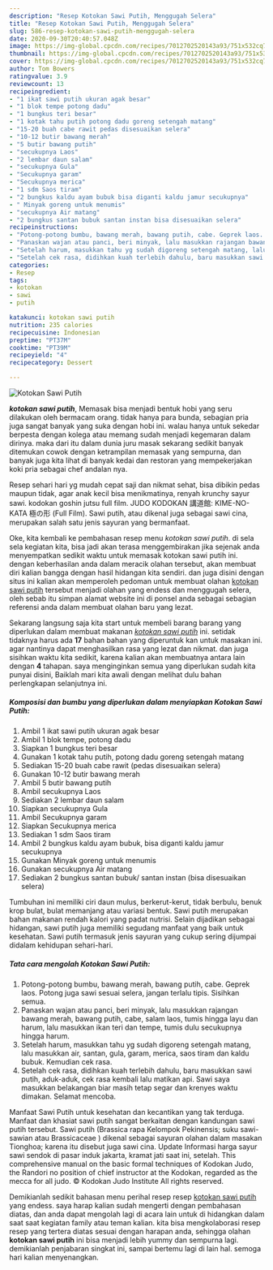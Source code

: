 ```yaml
---
description: "Resep Kotokan Sawi Putih, Menggugah Selera"
title: "Resep Kotokan Sawi Putih, Menggugah Selera"
slug: 586-resep-kotokan-sawi-putih-menggugah-selera
date: 2020-09-30T20:40:57.048Z
image: https://img-global.cpcdn.com/recipes/7012702520143a93/751x532cq70/kotokan-sawi-putih-foto-resep-utama.jpg
thumbnail: https://img-global.cpcdn.com/recipes/7012702520143a93/751x532cq70/kotokan-sawi-putih-foto-resep-utama.jpg
cover: https://img-global.cpcdn.com/recipes/7012702520143a93/751x532cq70/kotokan-sawi-putih-foto-resep-utama.jpg
author: Tom Bowers
ratingvalue: 3.9
reviewcount: 13
recipeingredient:
- "1 ikat sawi putih ukuran agak besar"
- "1 blok tempe potong dadu"
- "1 bungkus teri besar"
- "1 kotak tahu putih potong dadu goreng setengah matang"
- "15-20 buah cabe rawit pedas disesuaikan selera"
- "10-12 butir bawang merah"
- "5 butir bawang putih"
- "secukupnya Laos"
- "2 lembar daun salam"
- "secukupnya Gula"
- "Secukupnya garam"
- "Secukupnya merica"
- "1 sdm Saos tiram"
- "2 bungkus kaldu ayam bubuk bisa diganti kaldu jamur secukupnya"
- " Minyak goreng untuk menumis"
- "secukupnya Air matang"
- "2 bungkus santan bubuk santan instan bisa disesuaikan selera"
recipeinstructions:
- "Potong-potong bumbu, bawang merah, bawang putih, cabe. Geprek laos. Potong juga sawi sesuai selera, jangan terlalu tipis. Sisihkan semua."
- "Panaskan wajan atau panci, beri minyak, lalu masukkan rajangan bawang merah, bawang putih, cabe, salam laos, tumis hingga layu dan harum, lalu masukkan ikan teri dan tempe, tumis dulu secukupnya hingga harum."
- "Setelah harum, masukkan tahu yg sudah digoreng setengah matang, lalu masukkan air, santan, gula, garam, merica, saos tiram dan kaldu bubuk. Kemudian cek rasa."
- "Setelah cek rasa, didihkan kuah terlebih dahulu, baru masukkan sawi putih, aduk-aduk, cek rasa kembali lalu matikan api. Sawi saya masukkan belakangan biar masih tetap segar dan krenyes waktu dimakan. Selamat mencoba."
categories:
- Resep
tags:
- kotokan
- sawi
- putih

katakunci: kotokan sawi putih 
nutrition: 235 calories
recipecuisine: Indonesian
preptime: "PT37M"
cooktime: "PT39M"
recipeyield: "4"
recipecategory: Dessert

---
```



![Kotokan Sawi Putih](https://img-global.cpcdn.com/recipes/7012702520143a93/751x532cq70/kotokan-sawi-putih-foto-resep-utama.jpg)

<b><i>kotokan sawi putih</i></b>, Memasak bisa menjadi bentuk hobi yang seru dilakukan oleh bermacam orang. tidak hanya para bunda, sebagian pria juga sangat banyak yang suka dengan hobi ini. walau hanya untuk sekedar berpesta dengan kolega atau memang sudah menjadi kegemaran dalam dirinya. maka dari itu dalam dunia juru masak sekarang sedikit banyak ditemukan cowok dengan ketrampilan memasak yang sempurna, dan banyak juga kita lihat di banyak kedai dan restoran yang mempekerjakan koki pria sebagai chef andalan nya.

Resep sehari hari yg mudah cepat saji dan nikmat sehat, bisa dibikin pedas maupun tidak, agar anak kecil bisa menikmatinya, renyah krunchy sayur sawi. kodokan goshin jutsu full film. JUDO KODOKAN 講道館: KIME-NO-KATA 極の形 (Full Film). Sawi putih, atau dikenal juga sebagai sawi cina, merupakan salah satu jenis sayuran yang bermanfaat.

Oke, kita kembali ke pembahasan resep menu <i>kotokan sawi putih</i>. di sela sela kegiatan kita, bisa jadi akan terasa menggembirakan jika sejenak anda menyempatkan sedikit waktu untuk memasak kotokan sawi putih ini. dengan keberhasilan anda dalam meracik olahan tersebut, akan membuat diri kalian bangga dengan hasil hidangan kita sendiri. dan juga disini dengan situs ini kalian akan memperoleh pedoman untuk membuat olahan <u>kotokan sawi putih</u> tersebut menjadi olahan yang endess dan menggugah selera, oleh sebab itu simpan alamat website ini di ponsel anda sebagai sebagian referensi anda dalam membuat olahan baru yang lezat.


Sekarang langsung saja kita start untuk membeli barang barang yang diperlukan dalam membuat makanan <u><i>kotokan sawi putih</i></u> ini. setidak tidaknya harus ada <b>17</b> bahan bahan yang diperuntuk kan untuk masakan ini. agar nantinya dapat menghasilkan rasa yang lezat dan nikmat. dan juga sisihkan waktu kita sedikit, karena kalian akan membuatnya antara lain dengan <b>4</b> tahapan. saya menginginkan semua yang diperlukan sudah kita punyai disini, Baiklah mari kita awali dengan melihat dulu bahan perlengkapan selanjutnya ini.

<!--inarticleads1-->

##### Komposisi dan bumbu yang diperlukan dalam menyiapkan Kotokan Sawi Putih:

1. Ambil 1 ikat sawi putih ukuran agak besar
1. Ambil 1 blok tempe, potong dadu
1. Siapkan 1 bungkus teri besar
1. Gunakan 1 kotak tahu putih, potong dadu goreng setengah matang
1. Sediakan 15-20 buah cabe rawit (pedas disesuaikan selera)
1. Gunakan 10-12 butir bawang merah
1. Ambil 5 butir bawang putih
1. Ambil secukupnya Laos
1. Sediakan 2 lembar daun salam
1. Siapkan secukupnya Gula
1. Ambil Secukupnya garam
1. Siapkan Secukupnya merica
1. Sediakan 1 sdm Saos tiram
1. Ambil 2 bungkus kaldu ayam bubuk, bisa diganti kaldu jamur secukupnya
1. Gunakan  Minyak goreng untuk menumis
1. Gunakan secukupnya Air matang
1. Sediakan 2 bungkus santan bubuk/ santan instan (bisa disesuaikan selera)


Tumbuhan ini memiliki ciri daun mulus, berkerut-kerut, tidak berbulu, benuk krop bulat, bulat memanjang atau variasi bentuk. Sawi putih merupakan bahan makanan rendah kalori yang padat nutrisi. Selain dijadikan sebagai hidangan, sawi putih juga memiliki segudang manfaat yang baik untuk kesehatan. Sawi putih termasuk jenis sayuran yang cukup sering dijumpai didalam kehidupan sehari-hari. 

<!--inarticleads2-->

##### Tata cara mengolah Kotokan Sawi Putih:

1. Potong-potong bumbu, bawang merah, bawang putih, cabe. Geprek laos. Potong juga sawi sesuai selera, jangan terlalu tipis. Sisihkan semua.
1. Panaskan wajan atau panci, beri minyak, lalu masukkan rajangan bawang merah, bawang putih, cabe, salam laos, tumis hingga layu dan harum, lalu masukkan ikan teri dan tempe, tumis dulu secukupnya hingga harum.
1. Setelah harum, masukkan tahu yg sudah digoreng setengah matang, lalu masukkan air, santan, gula, garam, merica, saos tiram dan kaldu bubuk. Kemudian cek rasa.
1. Setelah cek rasa, didihkan kuah terlebih dahulu, baru masukkan sawi putih, aduk-aduk, cek rasa kembali lalu matikan api. Sawi saya masukkan belakangan biar masih tetap segar dan krenyes waktu dimakan. Selamat mencoba.


Manfaat Sawi Putih untuk kesehatan dan kecantikan yang tak terduga. Manfaat dan khasiat sawi putih sangat berkaitan dengan kandungan sawi putih tersebut. Sawi putih (Brassica rapa Kelompok Pekinensis; suku sawi-sawian atau Brassicaceae ) dikenal sebagai sayuran olahan dalam masakan Tionghoa; karena itu disebut juga sawi cina. Update Informasi harga sayur sawi sendok di pasar induk jakarta, kramat jati saat ini, setelah. This comprehensive manual on the basic formal techniques of Kodokan Judo, the Randori no position of chief instructor at the Kodokan, regarded as the mecca for all judo. © Kodokan Judo Institute All rights reserved. 

Demikianlah sedikit bahasan menu perihal resep resep <u>kotokan sawi putih</u> yang endess. saya harap kalian sudah mengerti dengan pembahasan diatas, dan anda dapat mengolah lagi di acara lain untuk di hidangkan dalam saat saat kegiatan family atau teman kalian. kita bisa mengkolaborasi resep resep yang tertera diatas sesuai dengan harapan anda, sehingga olahan <b>kotokan sawi putih</b> ini bisa menjadi lebih yummy dan sempurna lagi. demikianlah penjabaran singkat ini, sampai bertemu lagi di lain hal. semoga hari kalian menyenangkan.

